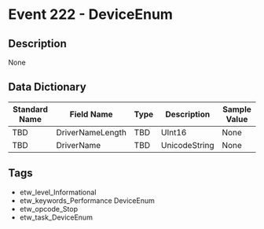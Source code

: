 # Event 222 - DeviceEnum

## Description
None

## Data Dictionary
|Standard Name|Field Name|Type|Description|Sample Value|
|---|---|---|---|---|
|TBD|DriverNameLength|TBD|UInt16|None|None|
|TBD|DriverName|TBD|UnicodeString|None|None|

## Tags
* etw_level_Informational
* etw_keywords_Performance DeviceEnum
* etw_opcode_Stop
* etw_task_DeviceEnum